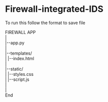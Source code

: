 # Firewall-integrated-IDS

To run this follow the format to save file

FIREWALL APP        <br>
|                   <br>
|--app.py           <br>
|                   <br>
|--templates/       <br>
| |--index.html     <br>
|                   <br>
|--static/          <br>
| |--styles.css     <br>
| |--script.js      <br>
|                   <br>
|                   <br>
End                 <br>
